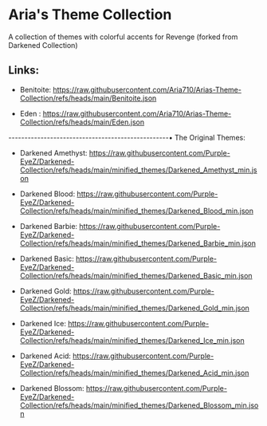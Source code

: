 # Aria's Theme Collection
A collection of themes with colorful accents for Revenge (forked from Darkened Collection)

## Links:

- Benitoite: https://raw.githubusercontent.com/Aria710/Arias-Theme-Collection/refs/heads/main/Benitoite.json

- Eden : https://raw.githubusercontent.com/Aria710/Arias-Theme-Collection/refs/heads/main/Eden.json



--------------------------------------------------• The Original Themes:
- Darkened Amethyst: https://raw.githubusercontent.com/Purple-EyeZ/Darkened-Collection/refs/heads/main/minified_themes/Darkened_Amethyst_min.json

- Darkened Blood: https://raw.githubusercontent.com/Purple-EyeZ/Darkened-Collection/refs/heads/main/minified_themes/Darkened_Blood_min.json

- Darkened Barbie: https://raw.githubusercontent.com/Purple-EyeZ/Darkened-Collection/refs/heads/main/minified_themes/Darkened_Barbie_min.json

- Darkened Basic: https://raw.githubusercontent.com/Purple-EyeZ/Darkened-Collection/refs/heads/main/minified_themes/Darkened_Basic_min.json

- Darkened Gold: https://raw.githubusercontent.com/Purple-EyeZ/Darkened-Collection/refs/heads/main/minified_themes/Darkened_Gold_min.json

- Darkened Ice: https://raw.githubusercontent.com/Purple-EyeZ/Darkened-Collection/refs/heads/main/minified_themes/Darkened_Ice_min.json

- Darkened Acid: https://raw.githubusercontent.com/Purple-EyeZ/Darkened-Collection/refs/heads/main/minified_themes/Darkened_Acid_min.json

- Darkened Blossom: https://raw.githubusercontent.com/Purple-EyeZ/Darkened-Collection/refs/heads/main/minified_themes/Darkened_Blossom_min.json
